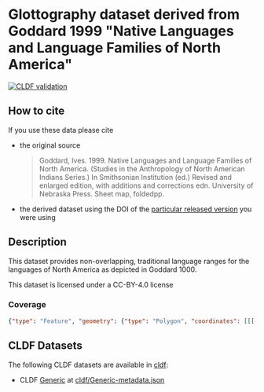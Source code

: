 # Glottography dataset derived from Goddard 1999 "Native Languages and Language Families of North America"

[![CLDF validation](https://github.com/Glottography/goddard1999native/workflows/CLDF-validation/badge.svg)](https://github.com/Glottography/goddard1999native/actions?query=workflow%3ACLDF-validation)

## How to cite

If you use these data please cite
- the original source
  > Goddard, Ives. 1999. Native Languages and Language Families of North America. (Studies in the Anthropology of North American Indians Series.) In  Smithsonian Institution (ed.) Revised and enlarged edition, with additions and corrections edn. University of Nebraska Press. Sheet map, foldedpp.
- the derived dataset using the DOI of the [particular released version](../../releases/) you were using

## Description


This dataset provides non-overlapping, traditional language ranges for the languages of North America as depicted in Goddard 1000.

This dataset is licensed under a CC-BY-4.0 license




### Coverage

```geojson
{"type": "Feature", "geometry": {"type": "Polygon", "coordinates": [[[-175.9, 20.3], [-175.9, 79.2], [-35.5, 79.2], [-35.5, 20.3], [-175.9, 20.3]]]}, "properties": {}}
```


## CLDF Datasets

The following CLDF datasets are available in [cldf](cldf):

- CLDF [Generic](https://github.com/cldf/cldf/tree/master/modules/Generic) at [cldf/Generic-metadata.json](cldf/Generic-metadata.json)